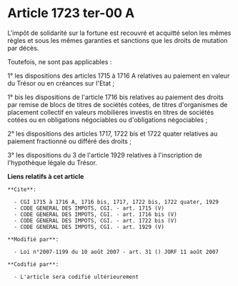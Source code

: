 # Article 1723 ter-00 A

L'impôt de solidarité sur la fortune est recouvré et acquitté selon les mêmes règles et sous les mêmes garanties et sanctions
que les droits de mutation par décès. 

Toutefois, ne sont pas applicables : 

1° les dispositions des articles 1715 à 1716 A relatives au paiement en valeur du Trésor ou en créances sur l'Etat ; 

1° bis les dispositions de l'article 1716 bis relatives au paiement des droits par remise de blocs de titres de sociétés
cotées, de titres d'organismes de placement collectif en valeurs mobilières investis en titres de sociétés cotées ou en
obligations négociables ou d'obligations négociables ; 

2° les dispositions des articles 1717, 1722 bis et 1722 quater relatives au paiement fractionné ou différé des droits ; 

3° les dispositions du 3 de l'article 1929 relatives à l'inscription de l'hypothèque légale du Trésor.

**Liens relatifs à cet article**

	**Cite**:

	  - CGI 1715 à 1716 A, 1716 bis, 1717, 1722 bis, 1722 quater, 1929
	  - CODE GENERAL DES IMPOTS, CGI. - art. 1715 (V)
	  - CODE GENERAL DES IMPOTS, CGI. - art. 1716 bis (V)
	  - CODE GENERAL DES IMPOTS, CGI. - art. 1722 bis (V)
	  - CODE GENERAL DES IMPOTS, CGI. - art. 1929 (V)

	**Modifié par**:

	  - Loi n°2007-1199 du 10 août 2007 - art. 31 () JORF 11 août 2007

	**Codifié par**:

	  - L'article sera codifié ultérieurement
